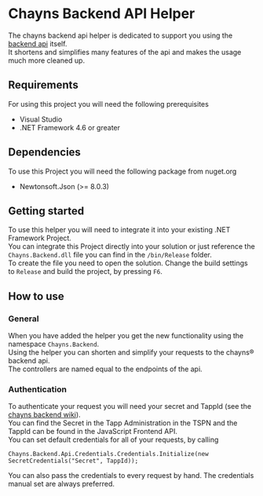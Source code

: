 # Chayns Backend API Helper
The chayns backend api helper is dedicated to support you using the [backend api](https://github.com/TobitSoftware/chayns-backend) itself. <br>
It shortens and simplifies many features of the api and makes the usage much more cleaned up.

## Requirements
For using this project you will need the following prerequisites
+ Visual Studio
+ .NET Framework 4.6 or greater

## Dependencies
To use this Project you will need the following package from nuget.org
+ Newtonsoft.Json (>= 8.0.3)

## Getting started
To use this helper you will need to integrate it into your existing .NET Framework Project.<br>
You can integrate this Project directly into your solution or just reference the `Chayns.Backend.dll` file you can find in the `/bin/Release` folder.<br>
To create the file you need to open the solution. Change the build settings to `Release` and build the project, by pressing `F6`.

## How to use
### General
When you have added the helper you get the new functionality using the namespace `Chayns.Backend`.<br>
Using the helper you can shorten and simplify your requests to the chayns® backend api.<br>
The controllers are named equal to the endpoints of the api.

### Authentication
To authenticate your request you will need your secret and TappId (see the [chayns backend wiki](https://github.com/TobitSoftware/chayns-backend/wiki/Authorization)).<br>
You can find the Secret in the Tapp Administration in the TSPN and the TappId can be found in the JavaScript Frontend API.<br>
You can set default credentials for all of your requests, by calling
```CSHARP 
Chayns.Backend.Api.Credentials.Credentials.Initialize(new SecretCredentials("Secret", TappId));
```
You can also pass the credentials to every request by hand. The credentials manual set are always preferred.